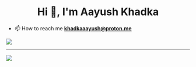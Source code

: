<h1 align="center">Hi 👋, I'm Aayush Khadka</h1>

- 📫 How to reach me **khadkaaayush@proton.me**







[![](https://visitcount.itsvg.in/api?id=Aayush-khadka&label=Profile%20Views&color=12&icon=6&pretty=false)](https://visitcount.itsvg.in)





---
[![](https://visitcount.itsvg.in/api?id=Aayush-khadka&icon=0&color=0)](https://visitcount.itsvg.in)

